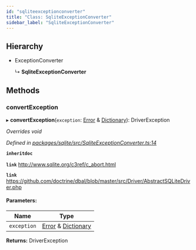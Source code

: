 ```yaml
---
id: "sqliteexceptionconverter"
title: "Class: SqliteExceptionConverter"
sidebar_label: "SqliteExceptionConverter"
---
```


## Hierarchy

* ExceptionConverter

  ↳ **SqliteExceptionConverter**

## Methods

### convertException

▸ **convertException**(`exception`: [Error](driverexception.md#error) & [Dictionary](../index.md#dictionary)): DriverException

*Overrides void*

*Defined in [packages/sqlite/src/SqliteExceptionConverter.ts:14](https://github.com/mikro-orm/mikro-orm/blob/18b580bb42/packages/sqlite/src/SqliteExceptionConverter.ts#L14)*

**`inheritdoc`** 

**`link`** http://www.sqlite.org/c3ref/c_abort.html

**`link`** https://github.com/doctrine/dbal/blob/master/src/Driver/AbstractSQLiteDriver.php

#### Parameters:

Name | Type |
------ | ------ |
`exception` | [Error](driverexception.md#error) & [Dictionary](../index.md#dictionary) |

**Returns:** DriverException
